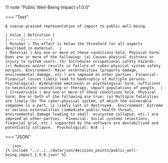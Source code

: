 <!-- This content is autogenerated by doctools.py. Do not Edit. -->
!!! note "Public Well-Being Impact v1.0.0"

=== "Text"

    A coarse-grained representation of impact to public well-being.

    | Value | Definition |
    |:-----|:-----------|
    | Minimal | The effect is below the threshold for all aspects described in material.  |
    | Material | Any one or more of these conditions hold. Physical harm: Does one or more of the following: (a) Causes physical distress or injury to system users. (b) Introduces occupational safety hazards. (c) Reduces and/or results in failure of cyber-physical system safety margins. Environment: Major externalities (property damage, environmental damage, etc.) are imposed on other parties. Financial: Financial losses likely lead to bankruptcy of multiple persons. Psychological: Widespread emotional or psychological harm, sufficient to necessitate counseling or therapy, impact populations of people.  |
    | Irreversible | Any one or more of these conditions hold. Physical harm: One or both of the following are true: (a) Multiple fatalities are likely.(b) The cyber-physical system, of which the vulnerable componen is a part, is likely lost or destroyed.  Environment: Extreme or serious externalities (immediate public health threat, environmental damage leading to small  ecosystem collapse, etc.) are imposed on other parties.  Financial: Social systems (elections, financial grid, etc.) supported by the software are destabilized and potentially collapse.  Psychological: N/A  |
    
=== "JSON"

    ```json
    {% include "../../../data/json/decision_points/public_well-being_impact_1_0_0.json" %}
    ```
